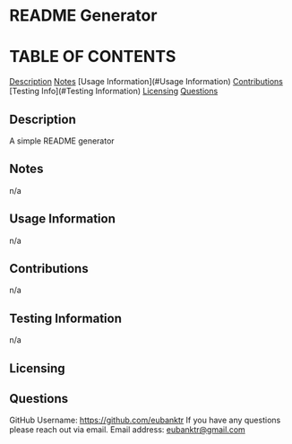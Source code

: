 # README Generator

  TABLE OF CONTENTS
  =========================
  [Description](#Description)
  [Notes](#Notes)
  [Usage Information](#Usage Information)
  [Contributions](#Contributions)
  [Testing Info](#Testing Information)
  [Licensing](#Licensing)
  [Questions](#Questions)

  ## Description
  A simple README generator

  ## Notes
  n/a

  ## Usage Information
  n/a

  ## Contributions
  n/a

  ## Testing Information
  n/a

  ## Licensing
  

  ## Questions
  GitHub Username: https://github.com/eubanktr
  If you have any questions please reach out via email. Email address: eubanktr@gmail.com
